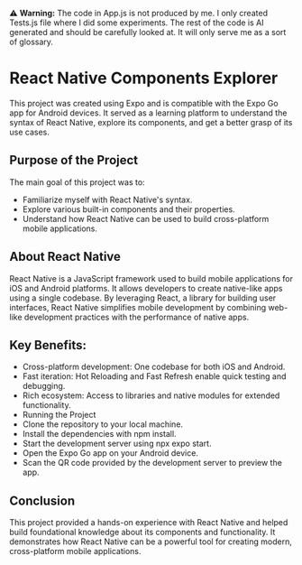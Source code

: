 ⚠️ **Warning:** The code in App.js is not produced by me. I only created Tests.js file where I did some experiments. The rest of the code is AI generated and should be carefully looked at. It will only serve me as a sort of glossary.

# React Native Components Explorer
This project was created using Expo and is compatible with the Expo Go app for Android devices. It served as a learning platform to understand the syntax of React Native, explore its components, and get a better grasp of its use cases.

## Purpose of the Project
The main goal of this project was to:

- Familiarize myself with React Native's syntax.
- Explore various built-in components and their properties.
- Understand how React Native can be used to build cross-platform mobile applications.

## About React Native
React Native is a JavaScript framework used to build mobile applications for iOS and Android platforms. It allows developers to create native-like apps using a single codebase. By leveraging React, a library for building user interfaces, React Native simplifies mobile development by combining web-like development practices with the performance of native apps.

## Key Benefits:
- Cross-platform development: One codebase for both iOS and Android.
- Fast iteration: Hot Reloading and Fast Refresh enable quick testing and debugging.
- Rich ecosystem: Access to libraries and native modules for extended functionality.
- Running the Project
- Clone the repository to your local machine.
- Install the dependencies with npm install.
- Start the development server using npx expo start.
- Open the Expo Go app on your Android device.
- Scan the QR code provided by the development server to preview the app.

## Conclusion
This project provided a hands-on experience with React Native and helped build foundational knowledge about its components and functionality. It demonstrates how React Native can be a powerful tool for creating modern, cross-platform mobile applications.

